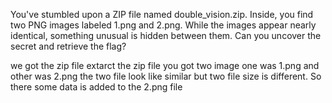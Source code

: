 You've stumbled upon a ZIP file named double_vision.zip. Inside, you find two PNG images labeled 1.png and 2.png. While the images appear nearly identical, something unusual is hidden between them. Can you uncover the secret and retrieve the flag?

we got the zip file extarct the zip file you got two image one was 1.png and other was 2.png the two file look like similar but two file size is different. So there some data is added to the 2.png file 
